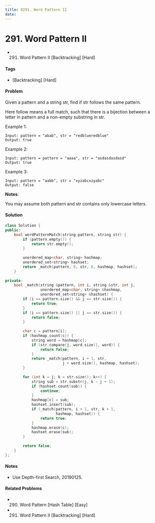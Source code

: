 ```yaml
---
title: 0291. Word Pattern II
date: 
---
```


# 291. Word Pattern II
- 291. Word Pattern II [Backtracking] [Hard]

#### Tags
- [Backtracking] [Hard]

#### Problem
Given a pattern and a string str, find if str follows the same pattern.

Here follow means a full match, such that there is a bijection between a letter in pattern and a non-empty substring in str.

Example 1:

    Input: pattern = "abab", str = "redblueredblue"
    Output: true

Example 2:

    Input: pattern = pattern = "aaaa", str = "asdasdasdasd"
    Output: true

Example 3:

    Input: pattern = "aabb", str = "xyzabcxzyabc"
    Output: false

**Notes**:

You may assume both pattern and str contains only lowercase letters.

#### Solution
``` C++
class Solution {
public:
    bool wordPatternMatch(string pattern, string str) {
        if (pattern.empty()) {
            return str.empty();
        }
        
        unordered_map<char, string> hashmap;
        unordered_set<string> hashset;
        return _match(pattern, 0, str, 0, hashmap, hashset);
    }
    
private:
    bool _match(string &pattern, int i, string &str, int j, 
                unordered_map<char, string> &hashmap, 
                unordered_set<string> &hashset) {
        if (i == pattern.size() && j == str.size()) {
            return true;
        }
        if (i == pattern.size() || j == str.size()) {
            return false;
        }
        
        char c = pattern[i];
        if (hashmap.count(c)) {
            string word = hashmap[c];
            if (str.compare(j, word.size(), word)) {
                return false;
            }
            return _match(pattern, i + 1, str, 
                          j + word.size(), hashmap, hashset);
        }
        
        for (int k = j; k < str.size(); k++) {
            string sub = str.substr(j, k - j + 1);
            if (hashset.count(sub)) {
                continue;
            }
            hashmap[c] = sub;
            hashset.insert(sub);
            if (_match(pattern, i + 1, str, k + 1, 
                       hashmap, hashset)) {
                return true;
            }
            hashmap.erase(c);
            hashset.erase(sub);
        }
        
        return false;
    }
};
```

#### Notes
- Use Depth-first Search, 20190125.

#### Related Problems
- 290. Word Pattern [Hash Table] [Easy]
- 291. Word Pattern II [Backtracking] [Hard]
